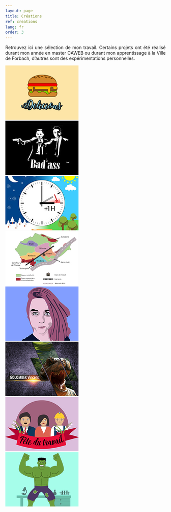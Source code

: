 ```yaml
---
layout: page
title: Créations
ref: creations
lang: fr
order: 3
---
```

<link rel="stylesheet" type="text/css" href="css/lightbox.min.css">

<div class="wrapper">

<p style="text-align:justify;">Retrouvez ici une sélection de mon travail. Certains projets ont été réalisé durant mon année en master CAWEB ou durant mon apprentissage à la Ville de Forbach, d’autres sont des expérimentations personnelles.</p>
    
<div class="gallery">
    
<div class="centrer_img">
<a href="img/img1.jpg" data-lightbox="mygallery" data-title="Hamburger">
    <img src="img/img1_thumb.jpg"></a>
</div>

<div class="centrer_img">
<a href="img/img2.jpg" data-lightbox="mygallery" data-title="Pulp Fiction revisité">
   <img src="img/img2_thumb.jpg"></a>
</div>

<div class="centrer_img">
<a href="img/img3.jpg" data-lightbox="mygallery" data-title="Passage à l'heure d'été">
    <img src="img/img3_thumb.jpg"></a>
</div>

<div class="centrer_img">
<a href="img/img4.jpg" data-lightbox="mygallery" data-title="Carte des quartiers de la ville de Forbach">
    <img src="img/img4_thumb.jpg"></a>
</div>

<div class="centrer_img">
<a href="img/img5.jpg" data-lightbox="mygallery" data-title="Portrait réalisé sous Photoshop">
    <img src="img/img5_thumb.jpg"></a>
</div>

<div class="centrer_img">
<a href="img/img6.jpg" data-lightbox="mygallery" data-title="Dino">
    <img src="img/img6_thumb.jpg"></a>
</div>

<div class="centrer_img">    
<a href="img/img7.jpg" data-lightbox="mygallery" data-title="Fête du travail">
    <img src="img/img7_thumb.jpg"></a>
</div>

<div class="centrer_img">
<a href="img/img8.jpg" data-lightbox="mygallery" data-title="Hulk Smash!">
    <img src="img/img8_thumb.jpg"></a>
</div>    
    
    
    
</div>

<script src="javascript/lightbox-plus-jquery.min.js"></script>